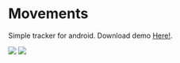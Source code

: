 # Movements
Simple tracker for android. Download demo [Here!](/demo/).   


![](https://raw.githubusercontent.com/felipeska/Movements/master/extras/track.png)
![](https://raw.githubusercontent.com/felipeska/Movements/master/extras/history.png)

[demo]: https://github.com/felipeska/Movements/blob/master/installer/demo.apk?raw=true
